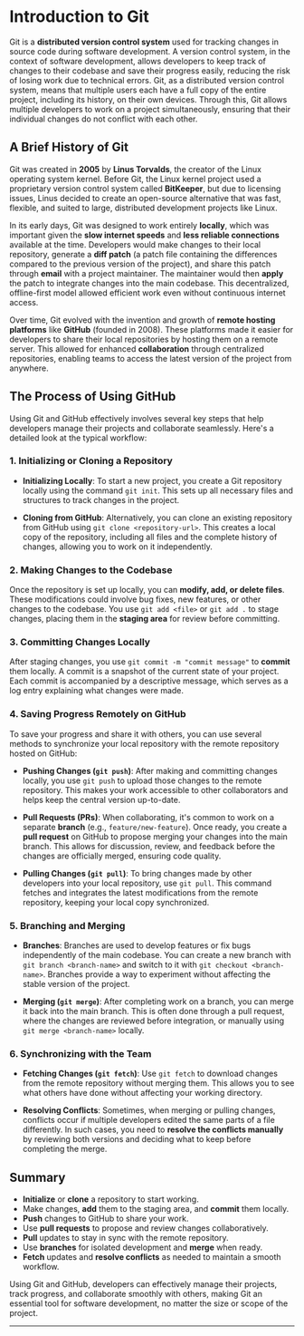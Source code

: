 # Introduction to Git

Git is a **distributed version control system** used for tracking changes in source code during software development.  A version control system, in the context of software development, allows developers to keep track of changes to their codebase and save their progress easily, reducing the risk of losing work due to technical errors. Git, as a distributed version control system, means that multiple users each have a full copy of the entire project, including its history, on their own devices. Through this, Git allows multiple developers to work on a project simultaneously, ensuring that their individual changes do not conflict with each other.

## A Brief History of Git

Git was created in **2005** by **Linus Torvalds**, the creator of the Linux operating system kernel. Before Git, the Linux kernel project used a proprietary version control system called **BitKeeper**, but due to licensing issues, Linus decided to create an open-source alternative that was fast, flexible, and suited to large, distributed development projects like Linux.

In its early days, Git was designed to work entirely **locally**, which was important given the **slow internet speeds** and **less reliable connections** available at the time. Developers would make changes to their local repository, generate a **diff patch** (a patch file containing the differences compared to the previous version of the project), and share this patch through **email** with a project maintainer. The maintainer would then **apply** the patch to integrate changes into the main codebase. This decentralized, offline-first model allowed efficient work even without continuous internet access.

Over time, Git evolved with the invention and growth of **remote hosting platforms** like **GitHub** (founded in 2008). These platforms made it easier for developers to share their local repositories by hosting them on a remote server. This allowed for enhanced **collaboration** through centralized repositories, enabling teams to access the latest version of the project from anywhere.

## The Process of Using GitHub

Using Git and GitHub effectively involves several key steps that help developers manage their projects and collaborate seamlessly. Here's a detailed look at the typical workflow:

### 1. Initializing or Cloning a Repository

- **Initializing Locally**: To start a new project, you create a Git repository locally using the command `git init`. This sets up all necessary files and structures to track changes in the project.

- **Cloning from GitHub**: Alternatively, you can clone an existing repository from GitHub using `git clone <repository-url>`. This creates a local copy of the repository, including all files and the complete history of changes, allowing you to work on it independently.

### 2. Making Changes to the Codebase

Once the repository is set up locally, you can **modify, add, or delete files**. These modifications could involve bug fixes, new features, or other changes to the codebase. You use `git add <file>` or `git add .` to stage changes, placing them in the **staging area** for review before committing.

### 3. Committing Changes Locally

After staging changes, you use `git commit -m "commit message"` to **commit** them locally. A commit is a snapshot of the current state of your project. Each commit is accompanied by a descriptive message, which serves as a log entry explaining what changes were made.

### 4. Saving Progress Remotely on GitHub

To save your progress and share it with others, you can use several methods to synchronize your local repository with the remote repository hosted on GitHub:

- **Pushing Changes (`git push`)**: After making and committing changes locally, you use `git push` to upload those changes to the remote repository. This makes your work accessible to other collaborators and helps keep the central version up-to-date.

- **Pull Requests (PRs)**: When collaborating, it's common to work on a separate **branch** (e.g., `feature/new-feature`). Once ready, you create a **pull request** on GitHub to propose merging your changes into the main branch. This allows for discussion, review, and feedback before the changes are officially merged, ensuring code quality.

- **Pulling Changes (`git pull`)**: To bring changes made by other developers into your local repository, use `git pull`. This command fetches and integrates the latest modifications from the remote repository, keeping your local copy synchronized.

### 5. Branching and Merging

- **Branches**: Branches are used to develop features or fix bugs independently of the main codebase. You can create a new branch with `git branch <branch-name>` and switch to it with `git checkout <branch-name>`. Branches provide a way to experiment without affecting the stable version of the project.

- **Merging (`git merge`)**: After completing work on a branch, you can merge it back into the main branch. This is often done through a pull request, where the changes are reviewed before integration, or manually using `git merge <branch-name>` locally.

### 6. Synchronizing with the Team

- **Fetching Changes (`git fetch`)**: Use `git fetch` to download changes from the remote repository without merging them. This allows you to see what others have done without affecting your working directory.

- **Resolving Conflicts**: Sometimes, when merging or pulling changes, conflicts occur if multiple developers edited the same parts of a file differently. In such cases, you need to **resolve the conflicts manually** by reviewing both versions and deciding what to keep before completing the merge.

## Summary

- **Initialize** or **clone** a repository to start working.
- Make changes, **add** them to the staging area, and **commit** them locally.
- **Push** changes to GitHub to share your work.
- Use **pull requests** to propose and review changes collaboratively.
- **Pull** updates to stay in sync with the remote repository.
- Use **branches** for isolated development and **merge** when ready.
- **Fetch** updates and **resolve conflicts** as needed to maintain a smooth workflow.

Using Git and GitHub, developers can effectively manage their projects, track progress, and collaborate smoothly with others, making Git an essential tool for software development, no matter the size or scope of the project.

---

